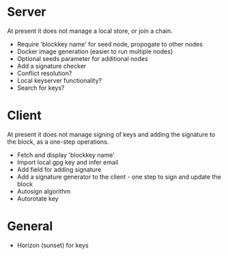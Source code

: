 # Server

At present it does not manage a local store, or join a chain.  

 * Require 'blockkey name' for seed node, propogate to other nodes
 * Docker image generation (easier to run multiple nodes)
 * Optional seeds parameter for additional nodes
 * Add a signature checker 
 * Conflict resolution?
 * Local keyserver functionality?  
 * Search for keys?

# Client

At present it does not manage signing of keys and adding the signature to the block, as a one-step operations.

 * Fetch and display 'blockkey name'
 * Import local gpg key and infer email
 * Add field for adding signature
 * Add a signature generator to the client - one step to sign and update the block
 * Autosign algorithm
 * Autorotate key

# General

 * Horizon (sunset) for keys




